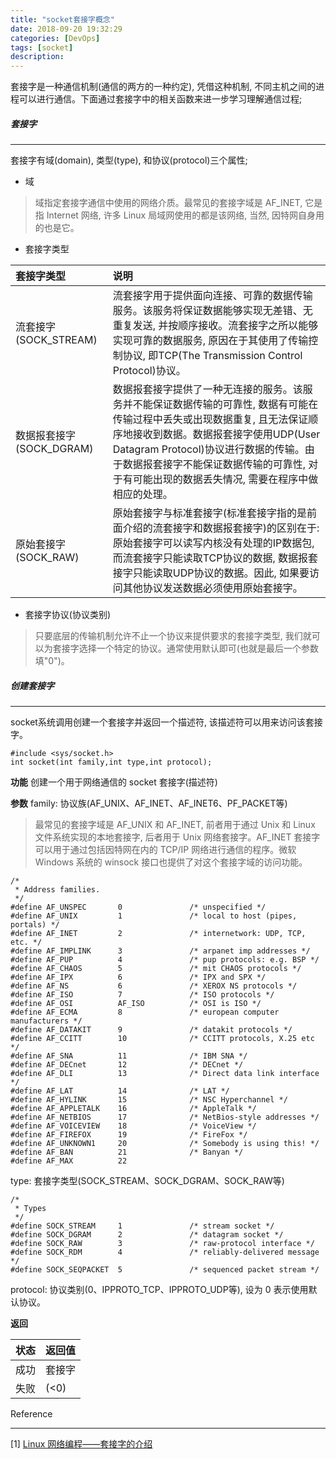 ```yaml
---
title: "socket套接字概念"
date: 2018-09-20 19:32:29
categories: [DevOps]
tags: [socket]
description:
---
```

套接字是一种通信机制(通信的两方的一种约定), 凭借这种机制, 不同主机之间的进程可以进行通信。下面通过套接字中的相关函数来进一步学习理解通信过程;
<!--more-->

##### 套接字
* * * 
套接字有域(domain), 类型(type), 和协议(protocol)三个属性;

- 域
> 域指定套接字通信中使用的网络介质。最常见的套接字域是 AF_INET, 它是指 Internet 网络, 许多 Linux 局域网使用的都是该网络, 当然, 因特网自身用的也是它。



- 套接字类型

|套接字类型|说明|
|:---|:---|
|流套接字(SOCK_STREAM)|流套接字用于提供面向连接、可靠的数据传输服务。该服务将保证数据能够实现无差错、无重复发送, 并按顺序接收。流套接字之所以能够实现可靠的数据服务, 原因在于其使用了传输控制协议, 即TCP(The Transmission Control Protocol)协议。|
|数据报套接字(SOCK_DGRAM)|数据报套接字提供了一种无连接的服务。该服务并不能保证数据传输的可靠性, 数据有可能在传输过程中丢失或出现数据重复, 且无法保证顺序地接收到数据。数据报套接字使用UDP(User Datagram Protocol)协议进行数据的传输。由于数据报套接字不能保证数据传输的可靠性, 对于有可能出现的数据丢失情况, 需要在程序中做相应的处理。|
|原始套接字(SOCK_RAW)|原始套接字与标准套接字(标准套接字指的是前面介绍的流套接字和数据报套接字)的区别在于: 原始套接字可以读写内核没有处理的IP数据包, 而流套接字只能读取TCP协议的数据, 数据报套接字只能读取UDP协议的数据。因此, 如果要访问其他协议发送数据必须使用原始套接字。|

- 套接字协议(协议类别)
> 只要底层的传输机制允许不止一个协议来提供要求的套接字类型, 我们就可以为套接字选择一个特定的协议。通常使用默认即可(也就是最后一个参数填"0")。

##### 创建套接字
* * *
socket系统调用创建一个套接字并返回一个描述符, 该描述符可以用来访问该套接字。
```shell
#include <sys/socket.h>
int socket(int family,int type,int protocol);
```
**功能**
创建一个用于网络通信的 socket 套接字(描述符)

**参数**
family: 协议族(AF_UNIX、AF_INET、AF_INET6、PF_PACKET等)

> 最常见的套接字域是 AF_UNIX 和 AF_INET, 前者用于通过 Unix 和 Linux 文件系统实现的本地套接字, 后者用于 Unix 网络套接字。AF_INET 套接字可以用于通过包括因特网在内的 TCP/IP 网络进行通信的程序。微软 Windows 系统的 winsock 接口也提供了对这个套接字域的访问功能。

```shell
/*
 * Address families.
 */
#define AF_UNSPEC       0               /* unspecified */
#define AF_UNIX         1               /* local to host (pipes, portals) */
#define AF_INET         2               /* internetwork: UDP, TCP, etc. */
#define AF_IMPLINK      3               /* arpanet imp addresses */
#define AF_PUP          4               /* pup protocols: e.g. BSP */
#define AF_CHAOS        5               /* mit CHAOS protocols */
#define AF_IPX          6               /* IPX and SPX */
#define AF_NS           6               /* XEROX NS protocols */
#define AF_ISO          7               /* ISO protocols */
#define AF_OSI          AF_ISO          /* OSI is ISO */
#define AF_ECMA         8               /* european computer manufacturers */
#define AF_DATAKIT      9               /* datakit protocols */
#define AF_CCITT        10              /* CCITT protocols, X.25 etc */
#define AF_SNA          11              /* IBM SNA */
#define AF_DECnet       12              /* DECnet */
#define AF_DLI          13              /* Direct data link interface */
#define AF_LAT          14              /* LAT */
#define AF_HYLINK       15              /* NSC Hyperchannel */
#define AF_APPLETALK    16              /* AppleTalk */
#define AF_NETBIOS      17              /* NetBios-style addresses */
#define AF_VOICEVIEW    18              /* VoiceView */
#define AF_FIREFOX      19              /* FireFox */
#define AF_UNKNOWN1     20              /* Somebody is using this! */
#define AF_BAN          21              /* Banyan */
#define AF_MAX          22
```

type: 套接字类型(SOCK_STREAM、SOCK_DGRAM、SOCK_RAW等)
```shell
/*
 * Types
 */
#define SOCK_STREAM     1               /* stream socket */
#define SOCK_DGRAM      2               /* datagram socket */
#define SOCK_RAW        3               /* raw-protocol interface */
#define SOCK_RDM        4               /* reliably-delivered message */
#define SOCK_SEQPACKET  5               /* sequenced packet stream */
```

protocol: 协议类别(0、IPPROTO_TCP、IPPROTO_UDP等), 设为 0 表示使用默认协议。

**返回**

|状态|返回值|
|:---|:---|
|成功| 套接字|
|失败|(<0) |

Reference
* * * 
[1] [Linux 网络编程——套接字的介绍](https://blog.csdn.net/tennysonsky/article/details/45047209)
